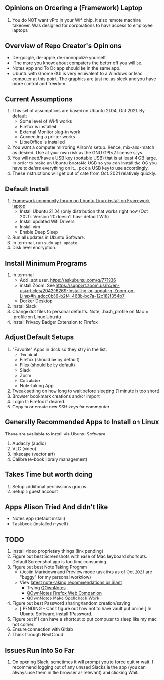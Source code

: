 ## Opinions on Ordering a (Framework) Laptop
1. You do NOT want vPro in your Wifi chip. It also remote machine takeover. Was designed for corporations to have access to employee laptops.

## Overview of Repo Creator's Opinions
* De-google, de-apple, de-monopolize yourself.
* :The more you know: about computers the better off you will be. 
* Notes App and To Do app should be in the same app.
* Ubuntu with Gnome GUI is very equivalent to a Windows or Mac computer at this point. The graphics are just not as sleek and you have more control and freedom. 

## Current Assumptions
1. This set of assumptions are based on Ubuntu 21.04, Oct 2021. By default: 
    * Some level of Wi-fi works
    * Firefox is installed
    * External Monitor plug-in work
    * Connecting a printer works
    * LibreOffice is installed
1. You want a computer mirroring Alison's setup. Hence, mix-and-match as desired. Use at your own risk as the GNU GPLv2 license says.
1. You will need/have a USB key (portable USB) that is at least 4 GB large. In order to make an Ubuntu bootable USB so you can install the OS you have to _delete_ everything on it... pick a USB key to use accordingly.
1. These instructions will get out of date from Oct. 2021 relatively quickly.

## Default Install

1. [Framework community forum on Ubuntu Linux install on Framework laptop](https://community.frame.work/t/ubuntu-21-04-on-the-framework-laptop/2722)
    - Install Ubuntu 21.04 (only distribution that works right now (Oct 2021). Version 20 doesn't have default Wifi)
    - Install updated Wifi Drivers 
    - Install vim 
    - Enable Deep Sleep
1. Run all updates in Ubuntu Software.
1. In terminal, run `sudo apt update`.
1. Disk level encryption.

## Install Minimum Programs

1. In terminal
    - Add _apt user. https://askubuntu.com/q/771936 
    - install Zoom. See https://support.zoom.us/hc/en-us/articles/204206269-Installing-or-updating-Zoom-on-Linux#h_adcc0b66-b2f4-468b-bc7a-12c182f354b7
    - Docker Desktop
1. Install Slack
1. Change dot files to personal defaults. Note, .bash_profile on Mac = .profile on Linux Ubuntu
1. Install Privacy Badger Extension to Firefox

## Adjust Default Setups

1. "Favorite" Apps in dock so they stay in the list.
    * Terminal
    * Firefox (should be by default)
    * Files (should be by default)
    * Slack
    * Zoom
    * Calculator
    * Note-taking App
1. Tweak setting on how long to wait before sleeping (1 minute is too short)
1. Browser bookmark creations and/or import
1. Login to Firefox if desired.
1. Copy to or create new SSH keys for commputer.

## Generally Recommended Apps to Install on Linux
These are available to install via Ubuntu Software.

1. Audacity (audio)
1. VLC (video)
1. Inkscape (vector art)
1. Calibre (e-book library management)

## Takes Time but worth doing
1. Setup addiitonal permissions groups
1. Setup a guest account

## Apps Alison Tried And didn't like
* Notes App (default install)
* Taskbook (installed myself)


## TODO

1. Install video proprietary things (link pending)
1. Figure out best Screenshots with ease of Mac keyboard shortcuts. Default Screenshot app is too time consuming.
1. Figure out best Note Taking Program
    * (Joplin Markdown and Preview mode task lists as of Oct 2021 are "buggy" for my personal workflow)
    * View [latest note-taking recommendations on Slant](https://www.slant.co/topics/6303/~note-taking-apps-for-linux)
        * Trying [QOwnNotes](https://www.qownnotes.org/getting-started/demo.html)
        * [QOwnNotes Firefox Web Companion](https://addons.mozilla.org/en-US/firefox/addon/qownnotes-web-companion/)
        * [QOwnNotes Make Spellcheck Work](https://www.qownnotes.org/editor/spellchecking.html)
1. Figure out best Password sharing/random creation/saving
    * [ PENDING - Can't figure out how not to have vault put online ] In Ubuntu Software, install 1Password.
1. Figure out if I can have a shortcut to put computer to sleep like my mac hot corner.
1. Ensure connection with Gitlab
1. Think through NextCloud


## Issues Run Into So Far
1. On opening Slack, sometimes it will prompt you to force quit or wait. I recommend logging out of any unused Slacks in the app (you can always use them in the browser as relevant) and clicking Wait. 
